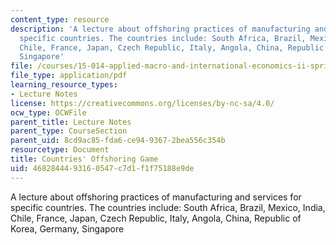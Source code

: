 ```yaml
---
content_type: resource
description: 'A lecture about offshoring practices of manufacturing and services for
  specific countries. The countries include: South Africa, Brazil, Mexico, India,
  Chile, France, Japan, Czech Republic, Italy, Angola, China, Republic of Korea, Germany,
  Singapore'
file: /courses/15-014-applied-macro-and-international-economics-ii-spring-2016/4682844493160547c7d1f1f75188e9de_MIT15_014S16_L8Offshoring.pdf
file_type: application/pdf
learning_resource_types:
- Lecture Notes
license: https://creativecommons.org/licenses/by-nc-sa/4.0/
ocw_type: OCWFile
parent_title: Lecture Notes
parent_type: CourseSection
parent_uid: 8cd9ac85-fda6-ce94-9367-2bea556c354b
resourcetype: Document
title: Countries' Offshoring Game
uid: 46828444-9316-0547-c7d1-f1f75188e9de
---
```

A lecture about offshoring practices of manufacturing and services for specific countries. The countries include: South Africa, Brazil, Mexico, India, Chile, France, Japan, Czech Republic, Italy, Angola, China, Republic of Korea, Germany, Singapore